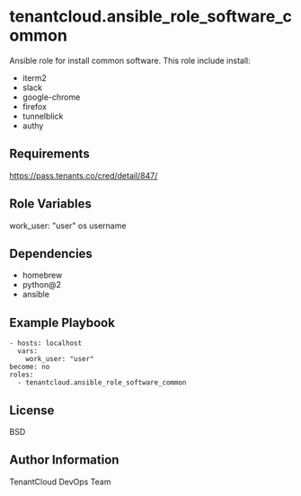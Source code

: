 tenantcloud.ansible_role_software_common
=========

Ansible role for install common software. This role include install:

  - iterm2
  - slack
  - google-chrome
  - firefox
  - tunnelblick
  - authy

Requirements
------------

https://pass.tenants.co/cred/detail/847/

Role Variables
--------------

work_user: "user" os username

Dependencies
------------

  - homebrew
  - python@2
  - ansible

Example Playbook
----------------

    - hosts: localhost
      vars:
        work_user: "user"
    become: no
    roles:
      - tenantcloud.ansible_role_software_common

License
-------

BSD

Author Information
------------------

TenantCloud DevOps Team

